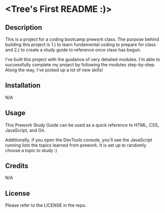 # <Tree's First README :)>

## Description

This is a project for a coding bootcamp prework class. The purpose behind building this project is 1.) to learn fundamental coding to prepare for class and 2.) to create a study guide to reference once class has begun.

I've built this project with the guidance of very detailed modules. I'm able to successfully complete my project by following the modules step-by-step. Along the way, I've picked up a lot of new skills! 

## Installation

N/A

## Usage

This Prework Study Guide can be used as a quick reference to HTML, CSS, JavaScript, and Git. 

Additionally, if you open the DevTools console, you'll see the JavaScript running lists the topics learned from prework. It is set up to randomly choose a topic to study :) 

## Credits

N/A

## License

Please refer to the LICENSE in the repo. 
